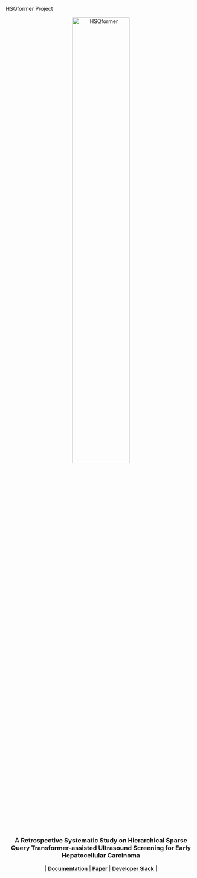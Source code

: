 HSQformer Project
<p align="center"> <picture> <source media="(prefers-color-scheme: dark)" srcset="https://raw.githubusercontent.com/Asunatan/HSQformer/main/docs/source/assets/logos/HSQformer-logo-text-dark.png"> <img alt="HSQformer" src="https://raw.githubusercontent.com/Asunatan/HSQformer/main/docs/source/assets/logos/HSQformer-logo-text-light.png" width=55%> </picture> </p><h3 align="center"> A Retrospective Systematic Study on Hierarchical Sparse Query Transformer-assisted Ultrasound Screening for Early Hepatocellular Carcinoma </h3><p align="center"> | <a href="https://docs.vllm.ai"><b>Documentation</b></a> | <a href="https://arxiv.org/abs/2502.03772"><b>Paper</b></a> | <a href="https://github.com/Asunatan/HSQformer/issues"><b>Developer Slack</b></a> | </p>
